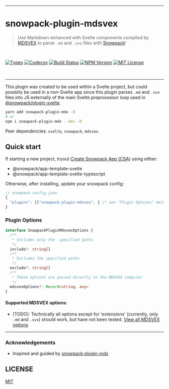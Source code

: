 <hr />
<div>
  <h1>
    snowpack-plugin-mdsvex
  </h1>
  <blockquote>Use Markdown enhanced with Svelte components compiled by <a href="https://mdsvex.com/">MDSVEX</a> to parse <code>.md</code> and <code>.svx</code> files with <a href="https://www.snowpack.dev/">Snowpack</a>!</blockquote>
</div>
<div>
&nbsp;
<p>
  <a aria-label="Types" href="https://www.npmjs.com/package/snowpack-plugin-mdsvex"><img alt="Types" src="https://img.shields.io/npm/types/snowpack-plugin-mdsvex?style=flat&labelColor=24292e"></a>
  <a aria-label="Code coverage report" href="https://codecov.io/gh/Studiobear/snowpack-plugin-mdsvex"><img alt="Codecov" src="https://img.shields.io/codecov/c/github/Studiobear/snowpack-plugin-mdsvex"></a>
<a href='https://studiobear.semaphoreci.com/badges/snowpack-plugin-mdsvex/branches/master.svg?style=shields'><img src='https://studiobear.semaphoreci.com/badges/snowpack-plugin-mdsvex/branches/master.svg?style=shields' alt='Build Status'></a>
<a aria-label="NPM version" href="https://www.npmjs.com/package/snowpack-plugin-mdsvex"><img alt="NPM Version" src="https://img.shields.io/npm/v/snowpack-plugin-mdsvex?style=flat&labelColor=24292e"></a>
<a aria-label="License" href="https://barry-low.mit-license.org/"><img alt="MIT License" src="https://img.shields.io/npm/l/snowpack-plugin-mdx?style=flat&labelColor=24292e"></a>
</p>
&nbsp;
</div>
<hr />

This plugin was created to be used within a Svelte project, but could possbily be used in a non-Svelte app since this plugin parses `.md` and `.svx` files into JS externally of the main Svelte preprocessor loop used in [@snowpack/plugin-svelte](https://github.com/pikapkg/snowpack/tree/master/plugins/plugin-svelte).

```bash
yarn add snowpack-plugin-mdx -D
# or
npm i snowpack-plugin-mdx --dev -D
```

Peer dependencies: `svelte`, `snowpack`, `mdsvex`.

## Quick start

If starting a new project, tryout [Create Snowpack App (CSA)](<https://www.snowpack.dev/#create-snowpack-app-(csa)>) using either:

- @snowpack/app-template-svelte
- @snowpack/app-template-svelte-typescript

Otherwise, after installing, update your snowpack config:

```js
// snowpack.config.json
{
  "plugins": [["snowpack-plugin-mdsvex", { /* see "Plugin Options" below */ }]]
}
```

### Plugin Options

```typescript
interface SnowpackPluginMdsvexOptions {
  /**
   * Includes only the  specified paths
   */
  include?: string[]
  /**
   * Excludes the specified paths
   */
  exclude?: string[]
  /**
   * These options are passed directly to the MDSVEX compiler
   */
  mdsvexOptions?: Record<string, any>
}
```

#### Supported MDSVEX options:

- [TODO]: Technically all options except for 'extensions' (currently, only `.md` and `.svx`) should work, but have not been tested. [View all MDSVEX options](https://mdsvex.com/docs#options)

<hr />

### Acknowledgements

- Inspired and guided by [snowpack-plugin-mdx](https://github.com/jaredLunde/snowpack-plugin-mdx)

## LICENSE

[MIT](https://barry-low.mit-license.org/)
